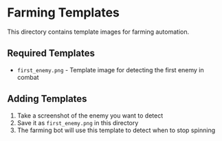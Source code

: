 # Farming Templates

This directory contains template images for farming automation.

## Required Templates

- `first_enemy.png` - Template image for detecting the first enemy in combat

## Adding Templates

1. Take a screenshot of the enemy you want to detect
2. Save it as `first_enemy.png` in this directory
3. The farming bot will use this template to detect when to stop spinning


